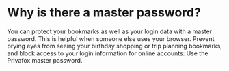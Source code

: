 # Why is there a master password?

You can protect your bookmarks as well as your login data with a master password. This is helpful when someone else uses your browser. Prevent prying eyes from seeing your birthday shopping or trip planning bookmarks, and block access to your login information for online accounts: Use the Privafox master password.
